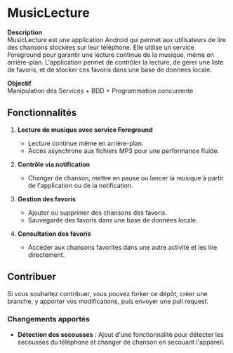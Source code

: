 # MusicLecture

**Description**  
MusicLecture est une application Android qui permet aux utilisateurs de lire des chansons stockées sur leur téléphone. Elle utilise un service Foreground pour garantir une lecture continue de la musique, même en arrière-plan. L'application permet de contrôler la lecture, de gérer une liste de favoris, et de stocker ces favoris dans une base de données locale.

**Objectif**  
Manipulation des Services + BDD + Programmation concurrente

## Fonctionnalités

1. **Lecture de musique avec service Foreground**  
   - Lecture continue même en arrière-plan.  
   - Accès asynchrone aux fichiers MP3 pour une performance fluide.

2. **Contrôle via notification**  
   - Changer de chanson, mettre en pause ou lancer la musique à partir de l'application ou de la notification.

3. **Gestion des favoris**  
   - Ajouter ou supprimer des chansons des favoris.  
   - Sauvegarde des favoris dans une base de données locale.

4. **Consultation des favoris**  
   - Accéder aux chansons favorites dans une autre activité et les lire directement.

## Contribuer

Si vous souhaitez contribuer, vous pouvez forker ce dépôt, créer une branche, y apporter vos modifications, puis envoyer une pull request.

### Changements apportés  
- **Détection des secousses** : Ajout d'une fonctionnalité pour détecter les secousses du téléphone et changer de chanson en secouant l'appareil.
